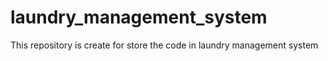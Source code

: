 # laundry_management_system
This repository is create for store the code in laundry management system
